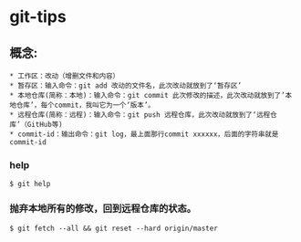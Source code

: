 # git-tips
 
## 概念: 
    
    * 工作区：改动（增删文件和内容）
    * 暂存区：输入命令：git add 改动的文件名，此次改动就放到了‘暂存区’
    * 本地仓库(简称：本地)：输入命令：git commit 此次修改的描述，此次改动就放到了’本地仓库’，每个commit，我叫它为一个‘版本’。
    * 远程仓库(简称：远程)：输入命令：git push 远程仓库，此次改动就放到了‘远程仓库’（GitHub等)
    * commit-id：输出命令：git log，最上面那行commit xxxxxx，后面的字符串就是commit-id
 
### help

```
$ git help
```

### 抛弃本地所有的修改，回到远程仓库的状态。

```
$ git fetch --all && git reset --hard origin/master
```








